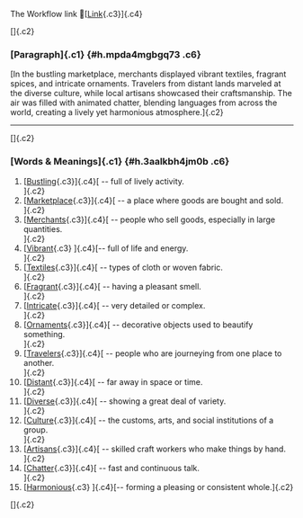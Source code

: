 The Workflow link
👏[[Link](https://www.google.com/url?q=http://www.google.com&sa=D&source=editors&ust=1756077645318292&usg=AOvVaw09xWGLjaTog0FBuM6sX6Dt){.c3}]{.c4}

[]{.c2}

### [Paragraph]{.c1} {#h.mpda4mgbgq73 .c6}

[In the bustling marketplace, merchants displayed vibrant textiles,
fragrant spices, and intricate ornaments. Travelers from distant lands
marveled at the diverse culture, while local artisans showcased their
craftsmanship. The air was filled with animated chatter, blending
languages from across the world, creating a lively yet harmonious
atmosphere.]{.c2}

------------------------------------------------------------------------

[]{.c2}

### [Words & Meanings]{.c1} {#h.3aalkbh4jm0b .c6}

1.  [[Bustling](https://www.google.com/url?q=http://www.google.com&sa=D&source=editors&ust=1756077645319953&usg=AOvVaw0GoWCaCB4ygCl0pGtZ2SGE){.c3}]{.c4}[ --
    full of lively activity.\
    ]{.c2}
2.  [[Marketplace](https://www.google.com/url?q=http://www.google.com&sa=D&source=editors&ust=1756077645320338&usg=AOvVaw24wYxVenB6NtfrDwEXiJhA){.c3}]{.c4}[ --
    a place where goods are bought and sold.\
    ]{.c2}
3.  [[Merchants](https://www.google.com/url?q=http://www.google.com&sa=D&source=editors&ust=1756077645320938&usg=AOvVaw0Ns4iXrD8vL487lOrIvJho){.c3}]{.c4}[ --
    people who sell goods, especially in large quantities.\
    ]{.c2}
4.  [[Vibrant](https://www.google.com/url?q=http://www.google.com&sa=D&source=editors&ust=1756077645321353&usg=AOvVaw0C73TkCVtA0cvTdG8_iqe0){.c3}
    ]{.c4}[-- full of life and energy.\
    ]{.c2}
5.  [[Textiles](https://www.google.com/url?q=http://www.google.com&sa=D&source=editors&ust=1756077645321670&usg=AOvVaw25SrsMazKY7hZ1JGndr1_y){.c3}]{.c4}[ --
    types of cloth or woven fabric.\
    ]{.c2}
6.  [[Fragrant](https://www.google.com/url?q=http://www.google.com&sa=D&source=editors&ust=1756077645322050&usg=AOvVaw1fLwROU9kOUzYPHBM8NSUg){.c3}]{.c4}[ --
    having a pleasant smell.\
    ]{.c2}
7.  [[Intricate](https://www.google.com/url?q=http://www.google.com&sa=D&source=editors&ust=1756077645322393&usg=AOvVaw1zU-EMObZcXhumY4-DWA3M){.c3}]{.c4}[ --
    very detailed or complex.\
    ]{.c2}
8.  [[Ornaments](https://www.google.com/url?q=http://www.google.com&sa=D&source=editors&ust=1756077645322773&usg=AOvVaw2Wov9pxLyd5mbhPt7UwdMB){.c3}]{.c4}[ --
    decorative objects used to beautify something.\
    ]{.c2}
9.  [[Travelers](https://www.google.com/url?q=http://www.google.com&sa=D&source=editors&ust=1756077645323133&usg=AOvVaw2efpzm3wP-cgUoWV5aOGKq){.c3}]{.c4}[ --
    people who are journeying from one place to another.\
    ]{.c2}
10. [[Distant](https://www.google.com/url?q=http://www.google.com&sa=D&source=editors&ust=1756077645323485&usg=AOvVaw0Fu7kWrSzVXfI1VMlnBWjX){.c3}]{.c4}[ --
    far away in space or time.\
    ]{.c2}
11. [[Diverse](https://www.google.com/url?q=http://www.google.com&sa=D&source=editors&ust=1756077645323756&usg=AOvVaw2Ohb4LR_b-lFiTO7sjCiBp){.c3}]{.c4}[ --
    showing a great deal of variety.\
    ]{.c2}
12. [[Culture](https://www.google.com/url?q=http://www.google.com&sa=D&source=editors&ust=1756077645324022&usg=AOvVaw3c9Qgr1IvkS6djbB0iUvWo){.c3}]{.c4}[ --
    the customs, arts, and social institutions of a group.\
    ]{.c2}
13. [[Artisans](https://www.google.com/url?q=http://www.google.com&sa=D&source=editors&ust=1756077645324339&usg=AOvVaw3vwVn4pGdOJVFVLEXu1WLF){.c3}]{.c4}[ --
    skilled craft workers who make things by hand.\
    ]{.c2}
14. [[Chatter](https://www.google.com/url?q=http://www.google.com&sa=D&source=editors&ust=1756077645324643&usg=AOvVaw3kZ4AfwxpieQLRd6J-ngYK){.c3}]{.c4}[ --
    fast and continuous talk.\
    ]{.c2}
15. [[Harmonious](https://www.google.com/url?q=http://www.google.com&sa=D&source=editors&ust=1756077645324925&usg=AOvVaw1454CZ0CmCxvSEckkcoHiL){.c3}
    ]{.c4}[-- forming a pleasing or consistent whole.]{.c2}

[]{.c2}
